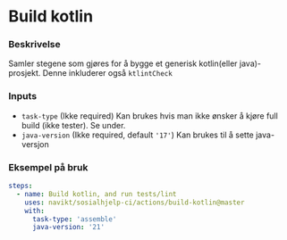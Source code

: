 # Build kotlin

### Beskrivelse
Samler stegene som gjøres for å bygge et generisk kotlin(eller java)-prosjekt.
Denne inkluderer også `ktlintCheck`

### Inputs
* `task-type` (Ikke required) Kan brukes hvis man ikke ønsker å kjøre full build (ikke tester).
Se under.
* `java-version` (Ikke required, default `'17'`) Kan brukes til å sette java-versjon

### Eksempel på bruk
```yaml
steps:
  - name: Build kotlin, and run tests/lint
    uses: navikt/sosialhjelp-ci/actions/build-kotlin@master
    with:
      task-type: 'assemble'
      java-version: '21'
```
